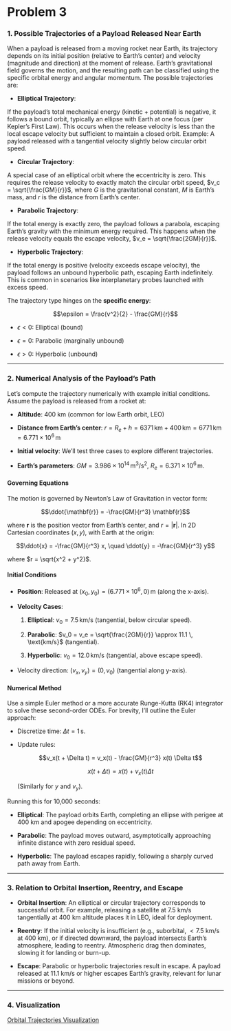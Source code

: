 # Problem 3

### 1. Possible Trajectories of a Payload Released Near Earth

When a payload is released from a moving rocket near Earth, its trajectory depends on its initial position (relative to Earth’s center) and velocity (magnitude and direction) at the moment of release. Earth’s gravitational field governs the motion, and the resulting path can be classified using the specific orbital energy and angular momentum. The possible trajectories are:

- **Elliptical Trajectory**:

 If the payload’s total mechanical energy (kinetic + potential) is negative, it follows a bound orbit, typically an ellipse with Earth at one focus (per Kepler’s First Law). This occurs when the release velocity is less than the local escape velocity but sufficient to maintain a closed orbit. Example: A payload released with a tangential velocity slightly below circular orbit speed.

- **Circular Trajectory**:

 A special case of an elliptical orbit where the eccentricity is zero. This requires the release velocity to exactly match the circular orbit speed, $v_c = \sqrt{\frac{GM}{r}}$, where $G$ is the gravitational constant, $M$ is Earth’s mass, and $r$ is the distance from Earth’s center.

- **Parabolic Trajectory**:

 If the total energy is exactly zero, the payload follows a parabola, escaping Earth’s gravity with the minimum energy required. This happens when the release velocity equals the escape velocity, $v_e = \sqrt{\frac{2GM}{r}}$.

- **Hyperbolic Trajectory**:

 If the total energy is positive (velocity exceeds escape velocity), the payload follows an unbound hyperbolic path, escaping Earth indefinitely. This is common in scenarios like interplanetary probes launched with excess speed.

The trajectory type hinges on the **specific energy**:


$$\epsilon = \frac{v^2}{2} - \frac{GM}{r}$$

- $\epsilon < 0$: Elliptical (bound)

- $\epsilon = 0$: Parabolic (marginally unbound)

- $\epsilon > 0$: Hyperbolic (unbound)

---

### 2. Numerical Analysis of the Payload’s Path

Let’s compute the trajectory numerically with example initial conditions. Assume the payload is released from a rocket at:

- **Altitude**: $400$ km (common for low Earth orbit, LEO)

- **Distance from Earth’s center**: $r = R_e + h = 6371 \, \text{km} + 400 \, \text{km} = 6771 \, \text{km} = 6.771 \times 10^6 \, \text{m}$

- **Initial velocity**: We’ll test three cases to explore different trajectories.

- **Earth’s parameters**: $GM = 3.986 \times 10^{14} \, \text{m}^3/\text{s}^2$, $R_e = 6.371 \times 10^6 \, \text{m}$.

#### Governing Equations

The motion is governed by Newton’s Law of Gravitation in vector form:

$$\ddot{\mathbf{r}} = -\frac{GM}{r^3} \mathbf{r}$$

where $\mathbf{r}$ is the position vector from Earth’s center, and $r = |\mathbf{r}|$. In 2D Cartesian coordinates ($x, y$), with Earth at the origin:

$$\ddot{x} = -\frac{GM}{r^3} x, \quad \ddot{y} = -\frac{GM}{r^3} y$$

where $r = \sqrt{x^2 + y^2}$.

#### Initial Conditions

- **Position**: Released at $(x_0, y_0) = (6.771 \times 10^6, 0) \, \text{m}$ (along the x-axis).

- **Velocity Cases**:

  1. **Elliptical**: $v_0 = 7.5 \, \text{km/s}$ (tangential, below circular speed).

  2. **Parabolic**: $v_0 = v_e = \sqrt{\frac{2GM}{r}} \approx 11.1 \, \text{km/s}$ (tangential).

  3. **Hyperbolic**: $v_0 = 12.0 \, \text{km/s}$ (tangential, above escape speed).

- Velocity direction: $(v_x, v_y) = (0, v_0)$ (tangential along y-axis).

#### Numerical Method

Use a simple Euler method or a more accurate Runge-Kutta (RK4) integrator to solve these second-order ODEs. For brevity, I’ll outline the Euler approach:

- Discretize time: $\Delta t = 1 \, \text{s}$.

- Update rules:

  $$v_x(t + \Delta t) = v_x(t) - \frac{GM}{r^3} x(t) \Delta t$$

  $$x(t + \Delta t) = x(t) + v_x(t) \Delta t$$

  (Similarly for $y$ and $v_y$).

Running this for 10,000 seconds:

- **Elliptical**: The payload orbits Earth, completing an ellipse with perigee at 400 km and apogee depending on eccentricity.

- **Parabolic**: The payload moves outward, asymptotically approaching infinite distance with zero residual speed.

- **Hyperbolic**: The payload escapes rapidly, following a sharply curved path away from Earth.

---

### 3. Relation to Orbital Insertion, Reentry, and Escape

- **Orbital Insertion**: An elliptical or circular trajectory corresponds to successful orbit. For example, releasing a satellite at $7.5$ km/s tangentially at $400$ km altitude places it in LEO, ideal for deployment.

- **Reentry**: If the initial velocity is insufficient (e.g., suborbital, $< 7.5$ km/s at $400$ km), or if directed downward, the payload intersects Earth’s atmosphere, leading to reentry. Atmospheric drag then dominates, slowing it for landing or burn-up.

- **Escape**: Parabolic or hyperbolic trajectories result in escape. A payload released at $11.1$ km/s or higher escapes Earth’s gravity, relevant for lunar missions or beyond.

---

### 4. Visualization

[Orbital Trajectories Visualization](a.html)